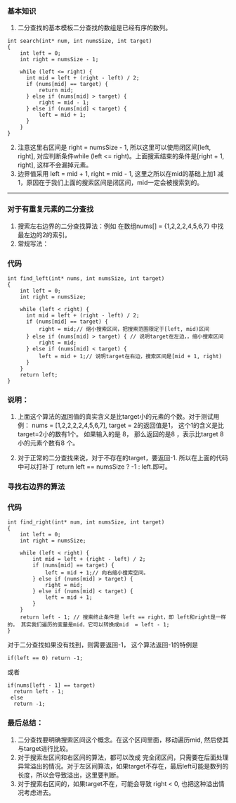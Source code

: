 ### 基本知识

1. 二分查找的基本模板二分查找的数组是已经有序的数列。

```
int search(int* num, int numsSize, int target)
{
    int left = 0;
    int right = numsSize - 1;
    
    while (left <= right) {
      int mid = left + (right - left) / 2;
      if (nums[mid] == target) {
          return mid;
      } else if (nums[mid] > target) {
          right = mid - 1;
      } else if (nums[mid] < target) {
          left = mid + 1;
      }
    }
}
```
2. 注意这里右区间是 right = numsSize - 1, 所以这里可以使用闭区间[left, right], 对应判断条件while (left <= right)。上面搜索结束的条件是[right + 1, right], 这样不会漏掉元素。
3. 边界值采用 left = mid + 1, right  = mid - 1, 这里之所以在mid的基础上加1 减1，原因在于我们上面的搜索区间是闭区间，mid一定会被搜索到的。
---
### 对于有重复元素的二分查找
1. 搜索左右边界的二分查找算法：例如 在数组nums[] = {1,2,2,2,4,5,6,7} 中找最左边的2的索引。
2. 常规写法：
### 代码
```
int find_left(int* nums, int numsSize, int target)
{
    int left = 0;
    int right = numsSize;
    
    while (left < right) {
      int mid = left + (right - left) / 2;
      if (nums[mid] == target) {
          right = mid;// 缩小搜索区间，把搜索范围限定于[left, mid)区间
      } else if (nums[mid] > target) { // 说明target在左边，，缩小搜索区间
          right = mid;
      } else if (nums[mid] < target) {
          left = mid + 1;// 说明target在右边，搜索区间是[mid + 1, right)
      }
    }
    return left;
}
```
### 说明：
1. 上面这个算法的返回值的真实含义是比target小的元素的个数。对于测试用例： nums = [1,2,2,2,2,4,5,6,7], target = 2的返回值是1， 这个1的含义是比target=2小的数有1个。 如果输入的是 8，
那么返回的是8 ，表示比target 8 小的元素个数有8 个。

2. 对于正常的二分查找来说，对于不存在的target，要返回-1. 所以在上面的代码中可以打补丁 return left == numsSize ? -1 : left.即可。


### 寻找右边界的算法
### 代码
```
int find_right(int* num, int numsSize, int target)
{
    int left = 0;
    int right = numsSize;
    
    while (left < right) {
        int mid = left + (right - left) / 2;
        if (nums[mid] == target) {
            left = mid + 1;// 向右缩小搜索空间。
        } else if (nums[mid] > target) {
            right = mid;
        } else if (nums[mid] < target) {
            left = mid + 1;
        }
    }
    return left - 1; // 搜索终止条件是 left == right，即 left和right是一样的， 其实我们遍历的变量是mid，它可以转换成mid  = left - 1;
}

```
对于二分查找如果没有找到，则需要返回-1， 这个算法返回-1的特例是 
```
if(left == 0) return -1; 
```
或者 
```
if(nums[left - 1] == target) 
  return left - 1;
 else 
  return -1;
```
### 最后总结： 
1. 二分查找要明确搜索区间这个概念。在这个区间里面，移动遍历mid, 然后使其与target进行比较。
2. 对于搜索左区间和右区间的算法，都可以改成 完全闭区间，只需要在后面处理异常溢出的情况。对于左区间算法，如果target不存在，最后left可能是数列的长度，所以会导致溢出，这里要判断。
3. 对于搜索右区间的，如果target不在，可能会导致 right < 0, 也把这种溢出情况考虑进去。
  
  
  
